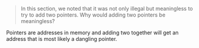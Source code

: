 > In this section, we noted that it was not only illegal but meaningless to try to add two pointers. Why would adding two pointers be meaningless?

Pointers are addresses in memory and adding two together will get an address that is most likely a dangling pointer.